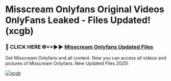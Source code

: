 # Misscream Onlyfans Original Videos 0nlyFans Leaked - Files Updated! (xcgb)

<h3>🔴 CLICK HERE 🌐==►► <a href="https://tinyurl.com/2m67pmp6" rel="nofollow">Misscream Onlyfans Updated Files</a></h3>

Get Misscream Onlyfans and all content. Now you can access all videos and pictures of Misscream Onlyfans. New Updated Files 2025!

[![xcgb](https://i.imgur.com/H4QAA4z.gif)](https://tinyurl.com/2m67pmp6)